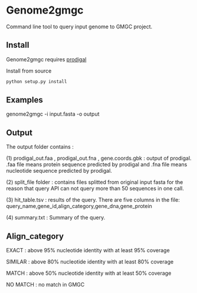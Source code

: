 # Genome2gmgc

Command line tool to query input genome to GMGC project. 



## Install

Genome2gmgc requires [prodigal](https://github.com/hyattpd/Prodigal)

Install from source

```bash
python setup.py install
```



## Examples

genome2gmgc -i input.fasta -o output



## Output

The output folder contains :

(1) prodigal_out.faa , prodigal_out.fna , gene.coords.gbk :  output of prodigal.  .faa file means protein sequence predicted by prodigal and .fna file means nucleotide sequence predicted by prodigal.

(2) split_file folder : contains files splitted from original input fasta for the reason that query API can not query more than 50 sequences in one call.

(3) hit_table.tsv : results of the query. There are five columns in the file: query_name,gene_id,align_category,gene_dna,gene_protein

(4) summary.txt : Summary of the query.



## Align_category

EXACT : above 95% nucleotide identity with at least 95% coverage

SIMILAR : above 80% nucleotide identity with at least 80% coverage

MATCH : above 50% nucleotide identity with at least 50% coverage

NO MATCH : no match in GMGC

